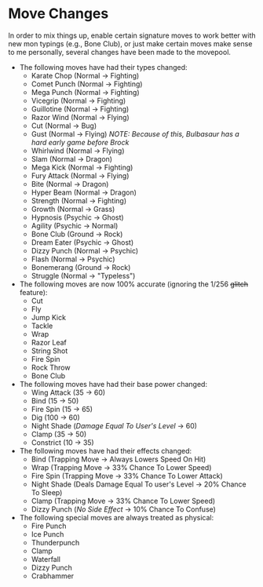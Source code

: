 # Move Changes
In order to mix things up, enable certain signature moves to work better with new mon typings (e.g., Bone Club), or just make certain moves make sense to me personally, several changes have been made to the movepool.

- The following moves have had their types changed:
    - Karate Chop (Normal -> Fighting)
    - Comet Punch (Normal -> Fighting)
    - Mega Punch (Normal -> Fighting)
    - Vicegrip (Normal -> Fighting)
    - Guillotine (Normal -> Fighting)
    - Razor Wind (Normal -> Flying)
    - Cut (Normal -> Bug)
    - Gust (Normal -> Flying) *NOTE: Because of this, Bulbasaur has a hard early game before Brock*
    - Whirlwind (Normal -> Flying)
    - Slam (Normal -> Dragon)
    - Mega Kick (Normal -> Fighting)
    - Fury Attack (Normal -> Flying)
    - Bite (Normal -> Dragon)
    - Hyper Beam (Normal -> Dragon)
    - Strength (Normal -> Fighting)
    - Growth (Normal -> Grass)
    - Hypnosis (Psychic -> Ghost)
    - Agility (Psychic -> Normal)
    - Bone Club (Ground -> Rock)
    - Dream Eater (Psychic -> Ghost)
    - Dizzy Punch (Normal -> Psychic)
    - Flash (Normal -> Psychic)
    - Bonemerang (Ground -> Rock)
    - Struggle (Normal -> "Typeless")
- The following moves are now 100% accurate (ignoring the 1/256 ~~glitch~~ feature):
    - Cut
    - Fly
    - Jump Kick
    - Tackle
    - Wrap
    - Razor Leaf
    - String Shot
    - Fire Spin
    - Rock Throw
    - Bone Club
- The following moves have had their base power changed:
    - Wing Attack (35 -> 60)
    - Bind (15 -> 50)
    - Fire Spin  (15 -> 65)
    - Dig (100 -> 60)
    - Night Shade (*Damage Equal To User's Level* -> 60)
    - Clamp (35 -> 50)
    - Constrict (10 -> 35)
- The following moves have had their effects changed:
    - Bind (Trapping Move -> Always Lowers Speed On Hit)
    - Wrap (Trapping Move -> 33% Chance To Lower Speed)
    - Fire Spin (Trapping Move -> 33% Chance To Lower Attack)
    - Night Shade (Deals Damage Equal To user's Level -> 20% Chance To Sleep)
    - Clamp (Trapping Move -> 33% Chance To Lower Speed)
    - Dizzy Punch (*No Side Effect* -> 10% Chance To Confuse)
- The following special moves are always treated as physical:
    - Fire Punch
    - Ice Punch
    - Thunderpunch
    - Clamp
    - Waterfall
    - Dizzy Punch
    - Crabhammer